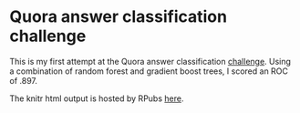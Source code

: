 Quora answer classification challenge
==============================
This is my first attempt at the Quora answer classification [challenge](http://www.quora.com/challenges#answer_classifier). Using a combination of random forest and gradient boost trees, I scored an ROC of .897.

The knitr html output is hosted by RPubs [here](http://rpubs.com/runzemc/quora_classification_challenge).
